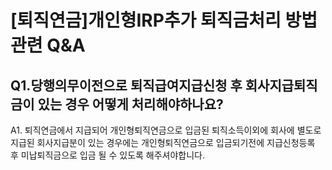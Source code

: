# [퇴직연금]개인형IRP추가 퇴직금처리 방법 관련 Q&A
## Q1.당행의무이전으로 퇴직급여지급신청 후 회사지급퇴직금이 있는 경우 어떻게 처리해야하나요?
A1.
퇴직연금에서 지급되어 개인형퇴직연금으로 입금된 퇴직소득이외에 회사에 별도로 지급된 회사지급분이 있는 경우에는 개인형퇴직연금으로 입금되기전에 지급신청등록 후 미납퇴직금으로 입금 될 수 있도록 해주셔야합니다.
